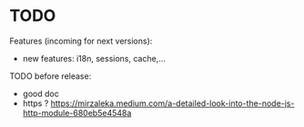 # TODO

Features (incoming for next versions):
- new features: i18n, sessions, cache,...

TODO before release:
- good doc
- https ? https://mirzaleka.medium.com/a-detailed-look-into-the-node-js-http-module-680eb5e4548a
